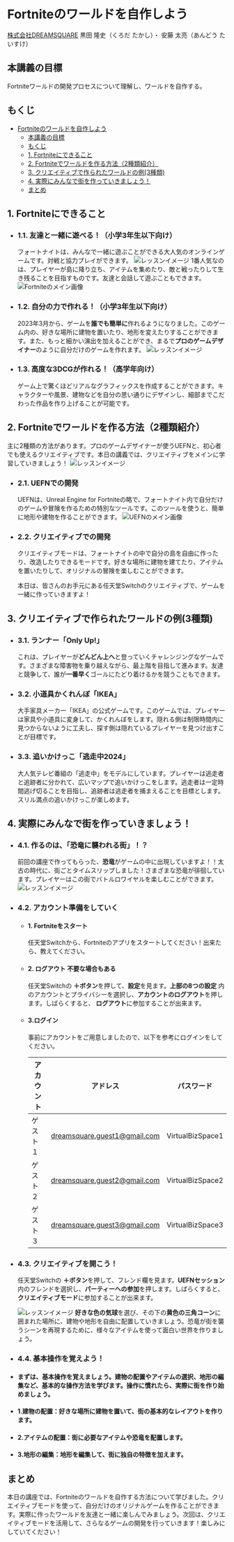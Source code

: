 # Fortniteのワールドを自作しよう

[株式会社DREAMSQUARE](https://dreamsquare.tech)  黒田 隆史（くろだ たかし）・ 安藤 太亮（あんどう たいすけ）

## 本講義の目標

Fortniteワールドの開発プロセスについて理解し、ワールドを自作する。

## もくじ

- [Fortniteのワールドを自作しよう](#fortniteのワールドを自作しよう)
  - [本講義の目標](#本講義の目標)
  - [もくじ](#もくじ)
  - [1. Fortniteにできること](#1-fortniteにできること)
  - [2. Fortniteでワールドを作る方法（2種類紹介）](#2-fortniteでワールドを作る方法2種類紹介)
  - [3. クリエイティブで作られたワールドの例(3種類)](#3-クリエイティブで作られたワールドの例3種類)
  - [4. 実際にみんなで街を作っていきましょう！](#4-実際にみんなで街を作っていきましょう)
  - [まとめ](#まとめ)

## 1. Fortniteにできること

  - ### 1.1. 友達と一緒に遊べる！（小学3年生以下向け）
    フォートナイトは、みんなで一緒に遊ぶことができる大人気のオンラインゲームです。対戦と協力プレイができます。
    ![レッスンイメージ](image/Lesson_image4.png)
    1番人気なのは、プレイヤーが島に降り立ち、アイテムを集めたり、敵と戦ったりして生き残ることを目指すものです。友達と会話して遊ぶこともできます。
  ![Fortniteのメイン画像](image/Fortnite_image_top.jpg)

- ### 1.2. 自分の力で作れる！（小学3年生以下向け）

   2023年3月から、ゲームを**誰でも簡単に**作れるようになりました。このゲーム内の、好きな場所に建物を置いたり、地形を変えたりすることができます。また、もっと細かい演出を加えることができ、まるで**プロのゲームデザイナー**のように自分だけのゲームを作れます。
   ![レッスンイメージ](image/Lesson_image5.png)

- ### 1.3. 高度な3DCGが作れる！（高学年向け）

  ゲーム上で驚くほどリアルなグラフィックスを作成することができます。キャラクターや風景、建物などを自分の思い通りにデザインし、細部までこだわった作品を作り上げることが可能です。

## 2. Fortniteでワールドを作る方法（2種類紹介）
  主に2種類の方法があります。プロのゲームデザイナーが使うUEFNと、初心者でも使えるクリエイティブです。本日の講義では、クリエイティブをメインに学習していきましょう！
  ![レッスンイメージ](image/Lesson_image6.png)

- ### 2.1. UEFNでの開発

    UEFNは、Unreal Engine for Fortniteの略で、フォートナイト内で自分だけのゲームや冒険を作るための特別なツールです。このツールを使うと、簡単に地形や建物を作ることができます。
    ![UEFNのメイン画像](image/UEFN_image_top.jpg)

- ### 2.2. クリエイティブでの開発

    クリエイティブモードは、フォートナイトの中で自分の島を自由に作ったり、改造したりできるモードです。好きな場所に建物を建てたり、アイテムを置いたりして、オリジナルの冒険を楽しむことができます。

    本日は、皆さんのお手元にある任天堂Switchのクリエイティブで、ゲームを一緒に作っていきますよ！

## 3. クリエイティブで作られたワールドの例(3種類)

- ### 3.1. ランナー「Only Up!」

  これは、プレイヤーが**どんどん上へ**と登っていくチャレンジングなゲームです。さまざまな障害物を乗り越えながら、最上階を目指して進みます。友達と競争して、誰が**一番早く**ゴールにたどり着けるかを競うこともできます。

- ### 3.2. 小道具かくれんぼ「IKEA」

  大手家具メーカー「IKEA」の公式ゲームです。このゲームでは、プレイヤーは家具や小道具に変身して、かくれんぼをします。隠れる側は制限時間内に見つからないように工夫し、探す側は隠れているプレイヤーを見つけ出すことが目標です。

- ### 3.3. 追いかけっこ「逃走中2024」

  大人気テレビ番組の「逃走中」をモデルにしています。プレイヤーは逃走者と追跡者に分かれて、広いマップで追いかけっこをします。逃走者は一定時間逃げ切ることを目指し、追跡者は逃走者を捕まえることを目標とします。スリル満点の追いかけっこが楽しめます。

## 4. 実際にみんなで街を作っていきましょう！

- ### 4.1. 作るのは、「恐竜に襲われる街」！？

    前回の講座で作ってもらった、**恐竜**がゲームの中に出現していますよ！！太古の時代に、街ごとタイムスリップしました！さまざまな恐竜が徘徊しています。プレイヤーはこの街でバトルロワイヤルを楽しむことができます。
     ![レッスンイメージ](image/Lesson_image1.png)

- ### 4.2. アカウント準備をしていく

  - #### 1. Fortniteをスタート

    任天堂Switchから、Fortniteのアプリをスタートしてください！出来たら、教えてください。

  - #### 2. ログアウト 不要な場合もある

    任天堂Switchの **＋ボタン**を押して、**設定**を見ます。**上部の8つの設定** 内のアカウントとプライバシーを選択し、**アカウントのログアウト**を押します。しばらくすると、 **ログアウト**に参加することが出来ます。

  - #### 3.ログイン
    事前にアカウントをご用意しましたので、以下を参考にログインをしてください。

    |アカウント|アドレス                     |パスワード      |
    |----------|----------------------------|---------------|
    |ゲスト１  |dreamsquare.guest1@gmail.com|VirtualBizSpace1|
    |ゲスト２  |dreamsquare.guest2@gmail.com|VirtualBizSpace2|
    |ゲスト３  |dreamsquare.guest3@gmail.com|VirtualBizSpace3|




- ### 4.3. クリエイティブを開こう！

  任天堂Switchの **＋ボタン**を押して、フレンド欄を見ます。**UEFNセッション** 内のフレンドを選択し、**パーティーへの参加**を押します。しばらくすると、 **クリエイティブモード**に参加することが出来ます。

  ![レッスンイメージ](image/Lesson_image3.png)
  **好きな色の気球**を選び、その下の**黄色の三角コーン**に囲まれた場所に、建物や地形を自由に配置していきましょう。恐竜が街を襲うシーンを再現するために、様々なアイテムを使って面白い世界を作りましょう。
  

- ### 4.4. 基本操作を覚えよう！

- #### まずは、基本操作を覚えましょう。建物の配置やアイテムの選択、地形の編集など、基本的な操作方法を学びます。操作に慣れたら、実際に街を作り始めましょう。

- #### 1.建物の配置：好きな場所に建物を置いて、街の基本的なレイアウトを作ります。
- #### 2.アイテムの配置：街に必要なアイテムや恐竜を配置します。
- #### 3.地形の編集：地形を編集して、街に独自の特徴を加えます。

## まとめ

  本日の講座では、Fortniteのワールドを自作する方法について学びました。クリエイティブモードを使って、自分だけのオリジナルゲームを作ることができます。実際に作ったワールドを友達と一緒に楽しんでみましょう。次回は、クリエイティブモードを活用して、さらなるゲームの開発を行っていきます！楽しみにしていてください！
